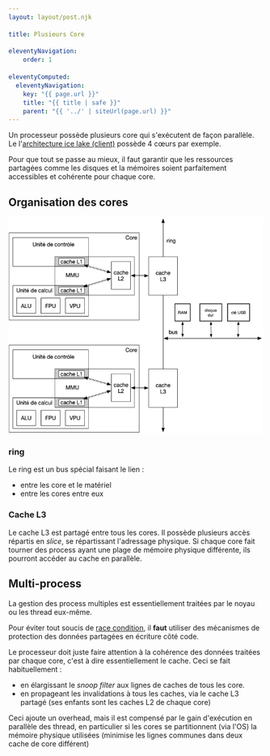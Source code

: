 ```yaml
---
layout: layout/post.njk

title: Plusieurs Core

eleventyNavigation:
    order: 1

eleventyComputed:
  eleventyNavigation:
    key: "{{ page.url }}"
    title: "{{ title | safe }}"
    parent: "{{ '../' | siteUrl(page.url) }}"
---
```


Un processeur possède plusieurs core qui s'exécutent de façon parallèle. Le l'[architecture ice lake (client)](https://en.wikichip.org/wiki/intel/microarchitectures/ice_lake_(client)) possède 4 cœurs par exemple.

Pour que tout se passe au mieux, il faut garantir que les ressources partagées comme les disques et la mémoires soient parfaitement accessibles et cohérente pour chaque core.

## Organisation des cores

![cores](cores.png)

### ring

Le ring est un bus spécial faisant le lien :

- entre les core et le matériel
- entre les cores entre eux

### Cache L3

Le cache L3 est partagé entre tous les cores. Il possède plusieurs accès répartis en *slice*, se répartissant l'adressage physique. Si chaque core fait tourner des process ayant une plage de mémoire physique différente, ils pourront accéder au cache en parallèle.

## Multi-process

La gestion des process multiples est essentiellement traitées par le noyau ou les thread eux-même.

Pour éviter tout soucis de [race condition](https://en.wikipedia.org/wiki/Race_condition), il **faut** utiliser des mécanismes de protection des données partagées en écriture côté code.

Le processeur doit juste faire attention à la cohérence des données traitées par chaque core, c'est à dire essentiellement le cache. Ceci se fait habituellement :

- en élargissant le *snoop filter* aux lignes de caches de tous les core. 
- en propageant les invalidations à tous les caches, via le cache L3 partagé (ses enfants sont les caches L2 de chaque core)

Ceci ajoute un overhead, mais il est compensé par le gain d'exécution en parallèle des thread, en particulier si les cores se partitionnent (via l'OS) la mémoire physique utilisées (minimise les lignes communes dans deux cache de core différent)
